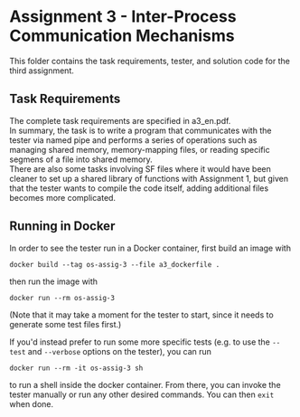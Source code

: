 # Assignment 3 - Inter-Process Communication Mechanisms
This folder contains the task requirements, tester, and solution code for the third assignment.

## Task Requirements
The complete task requirements are specified in a3_en.pdf.\
In summary, the task is to write a program that communicates with the tester via named pipe and performs a series of operations such as managing shared memory, memory-mapping files, or reading specific segmens of a file into shared memory.\
There are also some tasks involving SF files where it would have been cleaner to set up a shared library of functions with Assignment 1, but given that the tester wants to compile the code itself, adding additional files becomes more complicated.

## Running in Docker
In order to see the tester run in a Docker container, first build an image with
```
docker build --tag os-assig-3 --file a3_dockerfile .
```
then run the image with
```
docker run --rm os-assig-3
```
(Note that it may take a moment for the tester to start, since it needs to generate some test files first.)

If you'd instead prefer to run some more specific tests (e.g. to use the `--test` and `--verbose` options on the tester), you can run
```
docker run --rm -it os-assig-3 sh
```
to run a shell inside the docker container. From there, you can invoke the tester manually or run any other desired commands. You can then `exit` when done.